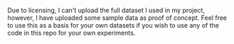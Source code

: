 Due to licensing, I can't upload the full dataset I used in my project, however, I have uploaded some sample data as proof of concept. Feel free to use this as a basis for your own datasets if you wish to use any of the code in this repo for your own experiments.
